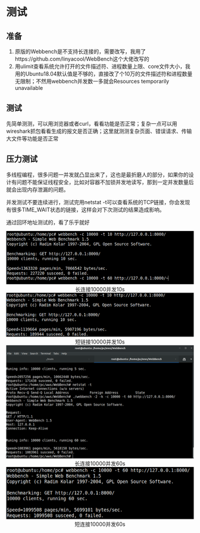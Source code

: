 # 测试

## 准备

1. 原版的Webbench是不支持长连接的，需要改写，我用了https://github.com/linyacool/WebBench这个大佬改写的
2. 用ulimit查看系统允许打开的文件描述符、进程数量上限、core文件大小，我用的Ubuntu18.04默认值是不够的，直接改了个10万的文件描述符和进程数量无限制；不然用webbench并发数一多就会Resources temporarily unavailable

## 测试

先简单测测，可以用浏览器或者curl，看看功能是否正常；复杂一点可以用wireshark抓包看看生成的报文是否正确；这里就测测复杂页面、错误请求、传输大文件等功能是否正常

## 压力测试

多线程编程，很多问题一并发就凸显出来了，这也是最折磨人的部分，如果你的设计有问题不能保证线程安全，比如对容器不加锁并发地读写，那到一定并发数量后就会出现内存泄漏的问题。

并发测试不要连续进行，测试完用netstat -t可以查看系统的TCP链接，你会发现有很多TIME_WAIT状态的链接，这样会对下次测试的结果造成影响。



通过回环地址测试的，看了乐乎就好

<img src="pics/long10s.png" style="zoom:100%;" />

<center>长连接10000并发10s</center>



<img src="pics/short10s.png"  />

<center>短链接10000并发10s</center>



<img src="pics/long60s.png" style="zoom:80%;" />

<center>长连接10000并发60s</center>



<img src="pics/short60s.png"  />

<center>短连接10000并发60s</center>